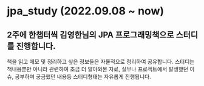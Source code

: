 # jpa_study (2022.09.08 ~ now)
## 2주에 한챕터씩 김영한님의 JPA 프로그래밍책으로 스터디를 진행합니다.
책을 읽고 메모 및 정리하고 싶은 정보들은 자율적으로 정리하여 공유합니다.
스터디는 책내용뿐만 아니라 관련하여 조금 더 알아와본 자료, 실무나 프로젝트에서 발생했던 이슈, 공부하며 궁금했던 내용등 스터디형태는 자유롭게 진행됩니다.
